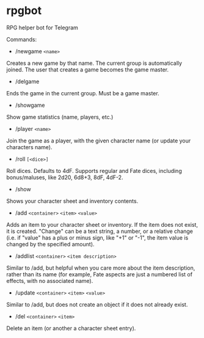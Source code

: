 # rpgbot
RPG helper bot for Telegram

Commands:

  - /newgame `<name>`

Creates a new game by that name. The current group is automatically joined. The user that creates a game becomes the game master.

  - /delgame

Ends the game in the current group. Must be a game master.

  - /showgame

Show game statistics (name, players, etc.)

  - /player `<name>`

Join the game as a player, with the given character name (or update your characters name).

  - /roll `[<dice>]`

Roll dices. Defaults to 4dF. Supports regular and Fate dices, including bonus/maluses, like 2d20, 6d8+3, 8dF, 4dF-2.

  - /show

Shows your character sheet and inventory contents.

  - /add `<container>` `<item>` `<value>`

Adds an item to your character sheet or inventory. If the item does not exist, it is created. "Change" can be a text string, a number, or a relative change (i.e. if "value" has a plus or minus sign, like "+1" or "-1", the item value is changed by the specified amount).

  - /addlist `<container>` `<item description>`

Similar to /add, but helpful when you care more about the item description, rather than its name (for example, Fate aspects are just a numbered list of effects, with no associated name).

  - /update `<container>` `<item>` `<value>`

Similar to /add, but does not create an object if it does not already exist.

  - /del `<container>` `<item>`

Delete an item (or another a character sheet entry). 
